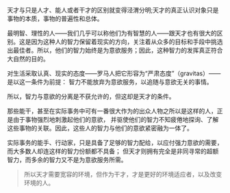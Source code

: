 天才与只是人才、能人或者干才的区别就变得泾渭分明;天才的真正认识对象只是事物的本质，事物的普遍性和总体。

最明智、理性的人——我们几乎可以称他们为有智慧的人——跟天才也有很大的区别。这是因为这种人的智力保留着现实的方向，关注着从众多的目标和手段中挑选出最佳者。所以，他们的智力始终是为意欲服务；因此，这种智力的发挥真正符合大自然的目的。

对生活采取认真、现实的态度——罗马人把它形容为“严肃态度”（gravitas）——是以这一条件为前提：
智力不能放弃为意欲服务，以追随与意欲无关的事情。

所以，智力与意欲的分离是不获允许的，但这却是天才的条件。

那些能干，甚至在实际事务中可有一番很大作为的出众人物之所以是这样的人，正是由于事物强烈地刺激起他们的意欲，
并驱使他们的智力不知疲倦地探询、了解这些事物的关联。因此，这些人的智力与他们的意欲紧密融为一体了。

实际事务的能手、行动家，只是具备了足够的智力配给，以应付强力意欲的需要，而大多数人却连这样的智力份额都不具备；
但天才则拥有完全是非同寻常的超额智力，而多余的智力又不是为意欲服务所需。


> 所以天才需要宽容的环境，但作为干才，才是更好的环境适应者，以及改变环境的人。
